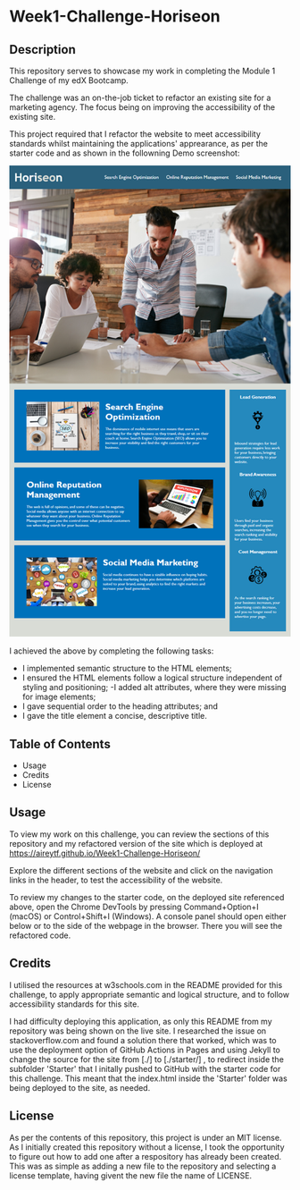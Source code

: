 # Week1-Challenge-Horiseon

## Description

This repository serves to showcase my work in completing the Module 1 Challenge of my edX Bootcamp. 

The challenge was an on-the-job ticket to refactor an existing site for a marketing agency. The focus being on improving the accessibility of the existing site. 

This project required that I refactor the website to meet accessibility standards whilst maintaining the applications' apprearance, as per the starter code and as shown in the followning Demo screenshot: 

![Demo](/starter/assets/images/01-html-css-git-challenge-demo.png)

I achieved the above by completing the following tasks:
- I implemented semantic structure to the HTML elements;
- I ensured the HTML elements follow a logical structure independent of styling and positioning;
-I added alt attributes, where they were missing for image elements;
- I gave sequential order to the heading attributes; and
- I gave the title element a concise, descriptive title. 

## Table of Contents 

- Usage
- Credits
- License

## Usage

To view my work on this challenge, you can review the sections of this repository and my refactored version of the site which is deployed at https://aireytf.github.io/Week1-Challenge-Horiseon/ 

Explore the different sections of the website and click on the navigation links in the header, to test the accessibility of the website. 

To review my changes to the starter code, on the deployed site referenced above, open the Chrome DevTools by pressing Command+Option+I (macOS) or Control+Shift+I (Windows). A console panel should open either below or to the side of the webpage in the browser. There you will see the refactored code.

## Credits

I utilised the resources at w3schools.com in the README provided for this challenge, to apply appropriate semantic and logical structure, and to follow accessibility standards for this site. 

I had difficulty deploying this application, as only this README from my repository was being shown on the live site. I researched the issue on stackoverflow.com and found a solution there that worked, which was to use the deployment option of GitHub Actions in Pages and using Jekyll to change the source for the site from [./] to [./starter/] , to redirect inside the subfolder 'Starter' that I initally pushed to GitHub with the starter code for this challenge. This meant that the index.html inside the 'Starter' folder was being deployed to the site, as needed. 

## License

As per the contents of this repository, this project is under an MIT license. As I initially created this repository without a license, I took the opportunity to figure out how to add one after a respository has already been created. This was as simple as adding a new file to the repository and selecting a license template, having givent the new file the name of LICENSE. 
